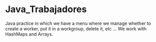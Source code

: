 # Java_Trabajadores

Java practice in which we have a menu where we manage whether to create a worker, put it in a workgroup, delete it, etc ... We work with HashMaps and Arrays.
